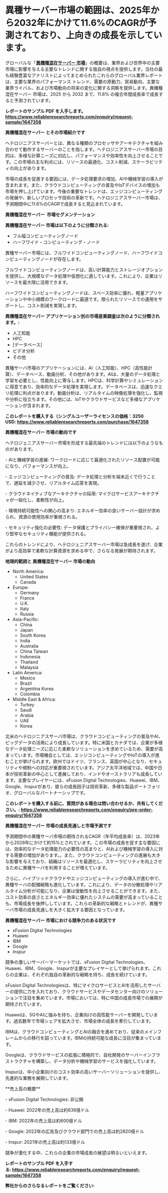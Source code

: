 <p><h1>異種サーバー市場の範囲は、2025年から2032年にかけて11.6%のCAGRが予測されており、上向きの成長を示しています。</h1></p><p>グローバルな「<a href="https://www.reliableresearchreports.com/heterogeneous-server-market-r1647358?utm_campaign=107&utm_medium=6&utm_source=Github&utm_content=ia&utm_term=16042025&utm_id=heterogeneous-server"><strong>異機種混在サーバー 市場</strong></a>」の概要は、業界および世界中の主要市場に影響を与える主要なトレンドに関する独自の視点を提供します。当社の最も経験豊富なアナリストによってまとめられたこれらのグローバル業界レポートは、主要な業界のパフォーマンス トレンド、需要の原動力、貿易動向、主要な業界ライバル、および市場動向の将来の変化に関する洞察を提供します。異機種混在サーバー 市場は、2025 から 2032 まで、11.6% の複合年間成長率で成長すると予測されています。</p>
<p><strong>レポートのサンプル PDF を入手します。</strong><strong><a href="https://www.reliableresearchreports.com/enquiry/request-sample/1647358?utm_campaign=107&utm_medium=6&utm_source=Github&utm_content=ia&utm_term=16042025&utm_id=heterogeneous-server">https://www.reliableresearchreports.com/enquiry/request-sample/1647358</a></strong></p>
<p><strong>異機種混在サーバー とその市場紹介です</strong></p>
<p><p>ヘテロジニアスサーバーとは、異なる種類のプロセッサやアーキテクチャを組み合わせて動作するサーバーのことを指します。ヘテロジニアスサーバー市場の目的は、多様な計算ニーズに対応し、パフォーマンスや効率性を向上させることです。この市場の主な利点には、リソースの最適化、コスト削減、スケーラビリティの向上があります。</p><p>市場の成長を促進する要因には、データ処理要求の増加、AIや機械学習の導入が含まれます。また、クラウドコンピューティングの普及やIoTデバイスの増加も市場を押し上げています。今後の重要なトレンドは、エッジコンピューティングの発展や、新しいプロセッサ技術の革新です。ヘテロジニアスサーバー市場は、予測期間中に11.6%のCAGRで成長すると見込まれています。</p><strong><a href="|AUTHORITHY_DOMAIN_URL|?utm_campaign=107&utm_medium=6&utm_source=Github&utm_content=ia&utm_term=16042025&utm_id=heterogeneous-server"></a></strong></p>
<p><strong>異機種混在サーバー&nbsp;</strong><strong>&nbsp;市場セグメンテーション</strong></p>
<p><strong>異機種混在サーバー 市場は以下のように分類される:</strong>&nbsp;</p>
<p><ul><li>フル幅コンピューティングノード</li><li>ハーフワイド・コンピューティング・ノード</li></ul></p>
<p><p>異種サーバー市場には、フルワイドコンピューティングノード、ハーフワイドコンピューティングノードが存在します。</p><p>フルワイドコンピューティングノードは、高い計算能力とストレージオプションを提供し、大規模なデータ処理や仮想化に適しています。これにより、企業はリソースを最大限に活用できます。</p><p>ハーフワイドコンピューティングノードは、スペース効率に優れ、軽量アプリケーションや中小規模のワークロードに最適です。限られたリソースでの運用をサポートし、コスト削減を実現します。</p></p>
<p><strong> 異機種混在サーバー アプリケーション別の市場産業調査は次のように分類されます。:</strong></p>
<p><ul><li>人工知能</li><li>HPC</li><li>[データベース]</li><li>ビデオ分析</li><li>その他</li></ul></p>
<p><p>異種サーバ市場のアプリケーションには、AI（人工知能）、HPC（高性能計算）、データベース、動画分析、その他があります。AIは、大量のデータ処理と学習を必要とし、性能向上に寄与します。HPCは、科学計算やシミュレーションに得意であり、効率的なデータ処理を実現します。データベースは、迅速なクエリ処理に利点があります。動画分析は、リアルタイムの映像処理を強化し、監視や分析に役立ちます。その他には、IoTやクラウドサービスなど多様なアプリケーションが含まれます。</p></p>
<p><strong>このレポートを購入する（シングルユーザーライセンスの価格：3250 USD:</strong><strong>&nbsp;<a href="https://www.reliableresearchreports.com/purchase/1647358?utm_campaign=107&utm_medium=6&utm_source=Github&utm_content=ia&utm_term=16042025&utm_id=heterogeneous-server">https://www.reliableresearchreports.com/purchase/1647358</a></strong></p>
<p><strong>異機種混在サーバー 市場の動向です</strong></p>
<p><p>ヘテロジェニアスサーバー市場を形成する最先端のトレンドには以下のようなものがあります。</p><p>- AIと機械学習の進展: ワークロードに応じて最適化されたリソース配置が可能になり、パフォーマンスが向上。</p><p>- エッジコンピューティングの普及: データ処理と分析を端末近くで行うことで、遅延を減少させ、リアルタイム応答を実現。</p><p>- クラウドネイティブなアーキテクチャの採用: マイクロサービスアーキテクチャが一般化し、柔軟性が向上。</p><p>- 環境持続可能性への関心の高まり: エネルギー効率の良いサーバー設計が求められ、資源の使用効率が重視される。</p><p>- セキュリティ強化の必要性: データ保護とプライバシー確保が重要視され、より堅牢なセキュリティ機能が提供される。</p><p>これらのトレンドにより、ヘテロジェニアスサーバー市場は急成長を遂げ、企業がより高効率で柔軟な計算資源を求める中で、さらなる発展が期待されます。</p></p>
<p><strong>地理的範囲と 異機種混在サーバー 市場の動向</strong></p>
<p><ul>
    <li>
        North America:
        <ul>
            <li>United States</li>
            <li>Canada</li>
        </ul>
    </li>
    <li>
        Europe:
        <ul>
            <li>Germany</li>
            <li>France</li>
            <li>U.K.</li>
            <li>Italy</li>
            <li>Russia</li>
        </ul>
    </li>
    <li>
        Asia-Pacific:
        <ul>
            <li>China</li>
            <li>Japan</li>
            <li>South Korea</li>
            <li>India</li>
            <li>Australia</li>
            <li>China Taiwan</li>
            <li>Indonesia</li>
            <li>Thailand</li>
            <li>Malaysia</li>
        </ul>
    </li>
    <li>
        Latin America:
        <ul>
            <li>Mexico</li>
            <li>Brazil</li>
            <li>Argentina Korea</li>
            <li>Colombia</li>
        </ul>
    </li>
    <li>
        Middle East & Africa:
        <ul>
            <li>Turkey</li>
            <li>Saudi</li>
            <li>Arabia</li>
            <li>UAE</li>
            <li>Korea</li>
        </ul>
    </li>
    </ul></p>
<p><p>北米のヘテロジニアスサーバ市場は、クラウドコンピューティングの普及やAI、ビッグデータの活用により成長しています。特に米国とカナダでは、企業が多様なデータ処理ニーズに応じた柔軟なソリューションを求めているため、需要が高まっています。市場機会としては、エッジコンピューティングやIoTの導入が進むことが挙げられます。欧州ではドイツ、フランス、英国が中心となり、セキュリティや規制への対応が重要視されています。アジア太平洋地域では、中国や日本が技術革新の中心として進展しており、インドやオーストラリアも成長しています。主要なプレイヤーには、xFusion Digital Technologies、Huawei、IBM、Google、Inspurがあり、彼らの成長因子は技術革新、多様な製品ポートフォリオ、グローバルなパートナーシップです。</p></p>
<p><strong>このレポートを購入する前に、質問がある場合は問い合わせるか、共有してください。:&nbsp;<a href="https://www.reliableresearchreports.com/enquiry/pre-order-enquiry/1647358?utm_campaign=107&utm_medium=6&utm_source=Github&utm_content=ia&utm_term=16042025&utm_id=heterogeneous-server">https://www.reliableresearchreports.com/enquiry/pre-order-enquiry/1647358</a></strong></p>
<p><strong>異機種混在サーバー 市場の成長見通しと市場予測です</strong></p>
<p><p>予測期間中の異種サーバ市場の期待されるCAGR（年平均成長率）は、2023年から2028年にかけて約15%とされています。この市場の成長を促す主な要因には、効率的なデータ処理能力の必要性の高まりと、AIおよび機械学習の導入に対する需要の増加があります。。また、クラウドコンピューティングの進展も大きな影響を与えており、組織はリソースを最適化し、スケーラビリティを向上させるために異種サーバを利用することが増えています。</p><p>さらに、ハイブリッドクラウドやエッジコンピューティングの導入が進む中で、異種サーバの配備戦略も進化しています。これにより、データの分散処理やリアルタイム分析が可能になり、企業は俊敏性を向上させることができます。また、コスト効率の良さとエネルギー効率に優れたシステムの需要が高まっていることも、市場成長を後押ししています。これらの革新的な戦略とトレンドが、異種サーバ市場の成長見通しを大きく拡大する要因となっています。</p></p>
<p><strong>異機種混在サーバー 市場における競争力のある状況です</strong></p>
<p><ul><li>xFusion Digital Technologies</li><li>Huawei</li><li>IBM</li><li>Google</li><li>Inspur</li></ul></p>
<p><p>競争の激しいサーバーマーケットでは、xFusion Digital Technologies、Huawei、IBM、Google、Inspurが主要なプレイヤーとして挙げられます。これらの企業は、それぞれ独自の革新的な戦略を持ち、成長を続けています。</p><p>xFusion Digital Technologiesは、特にマイクロサービスとAIを活用したサーバーの提供に力を入れており、クラウドサービスやデータセンター向けのソリューションで注目を集めています。市場においては、特に中国の成長市場での展開が期待されています。</p><p>Huaweiは、5GやAIに強みを持ち、企業向けの高性能サーバーを開発しています。過去数年で市場シェアを拡大させ、市場全体の成長を牽引しています。</p><p>IBMは、クラウドコンピューティングとAIの融合を進めており、従来のメインフレームからの移行を図っています。IBMの持続可能な成長に注目が集まっています。</p><p>Googleは、クラウドサービスの拡張に積極的で、自社開発のサーバーインフラストラクチャを構築し、データ分析や機械学習のサービスを強化しています。</p><p>Inspurは、中小企業向けのコスト効率の高いサーバーソリューションを提供し、先進的な業務を展開しています。</p><p>**売上高の概要**</p><p>- xFusion Digital Technologies: 非公開</p><p>- Huawei: 2022年の売上高は約636億ドル</p><p>- IBM: 2022年の売上高は約600億ドル</p><p>- Google: 2022年の広告及びクラウド部門での売上高は約2820億ドル</p><p>- Inspur: 2021年の売上高は約133億ドル </p><p>競争が激化する中、これらの企業の市場成長の展望は明るいといえます。</p></p>
<p><strong>レポートのサンプル PDF を入手する:&nbsp;<a href="https://www.reliableresearchreports.com/enquiry/request-sample/1647358?utm_campaign=107&utm_medium=6&utm_source=Github&utm_content=ia&utm_term=16042025&utm_id=heterogeneous-server">https://www.reliableresearchreports.com/enquiry/request-sample/1647358</a></strong></p>
<p></p>
<p></p>
<p></p>
<p></p>
<p><strong>弊社からのさらなるレポートをご覧ください:</strong></p>
<p><strong><p></p><p></p><p></p></strong></p>